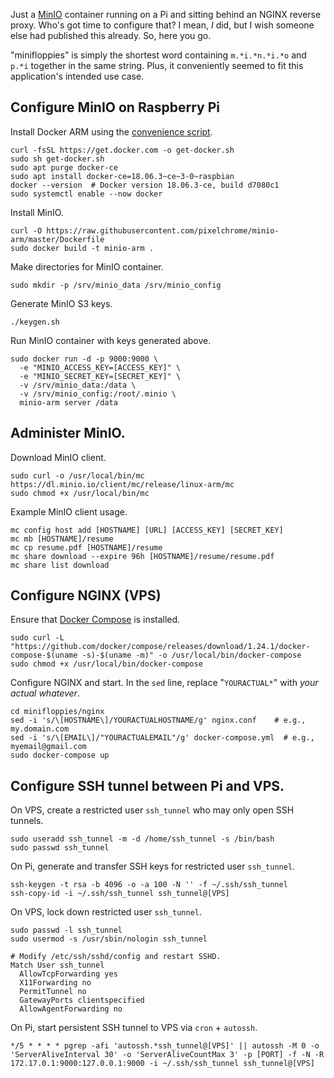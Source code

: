 Just a [MinIO](https://min.io/) container running on a Pi and sitting behind an NGINX reverse proxy. Who's got time to configure that? I mean, _I_ did, but I wish someone else had published this already. So, here you go.

"minifloppies" is simply the shortest word containing `m.*i.*n.*i.*o` and `p.*i` together in the same string. Plus, it conveniently seemed to fit this application's intended use case.

## Configure MinIO on Raspberry Pi
Install Docker ARM  using the [convenience script](https://docs.docker.com/install/linux/docker-ce/debian/#install-using-the-convenience-script).
```
curl -fsSL https://get.docker.com -o get-docker.sh
sudo sh get-docker.sh
sudo apt purge docker-ce
sudo apt install docker-ce=18.06.3~ce~3-0~raspbian
docker --version  # Docker version 18.06.3-ce, build d7080c1
sudo systemctl enable --now docker
```

Install MinIO.
```
curl -O https://raw.githubusercontent.com/pixelchrome/minio-arm/master/Dockerfile
sudo docker build -t minio-arm .
```

Make directories for MinIO container.
```
sudo mkdir -p /srv/minio_data /srv/minio_config
```

Generate MinIO S3 keys.
```
./keygen.sh
```

Run MinIO container with keys generated above.
```
sudo docker run -d -p 9000:9000 \
  -e "MINIO_ACCESS_KEY=[ACCESS_KEY]" \
  -e "MINIO_SECRET_KEY=[SECRET_KEY]" \
  -v /srv/minio_data:/data \
  -v /srv/minio_config:/root/.minio \
  minio-arm server /data
```

## Administer MinIO.
Download MinIO client.
```
sudo curl -o /usr/local/bin/mc https://dl.minio.io/client/mc/release/linux-arm/mc
sudo chmod +x /usr/local/bin/mc
```

Example MinIO client usage.
```
mc config host add [HOSTNAME] [URL] [ACCESS_KEY] [SECRET_KEY]
mc mb [HOSTNAME]/resume
mc cp resume.pdf [HOSTNAME]/resume
mc share download --expire 96h [HOSTNAME]/resume/resume.pdf
mc share list download
```

## Configure NGINX (VPS)
Ensure that [Docker Compose](https://docs.docker.com/compose/install/#install-compose) is installed.
```
sudo curl -L "https://github.com/docker/compose/releases/download/1.24.1/docker-compose-$(uname -s)-$(uname -m)" -o /usr/local/bin/docker-compose
sudo chmod +x /usr/local/bin/docker-compose
```

Configure NGINX and start. In the `sed` line, replace "`YOURACTUAL*`" with _your actual whatever_.
```
cd minifloppies/nginx
sed -i 's/\[HOSTNAME\]/YOURACTUALHOSTNAME/g' nginx.conf    # e.g., my.domain.com
sed -i 's/\[EMAIL\]/"YOURACTUALEMAIL"/g' docker-compose.yml  # e.g., myemail@gmail.com
sudo docker-compose up
```

## Configure SSH tunnel between Pi and VPS.
On VPS, create a restricted user `ssh_tunnel` who may only open SSH tunnels.
```
sudo useradd ssh_tunnel -m -d /home/ssh_tunnel -s /bin/bash
sudo passwd ssh_tunnel
```

On Pi, generate and transfer SSH keys for restricted user `ssh_tunnel`.
```
ssh-keygen -t rsa -b 4096 -o -a 100 -N '' -f ~/.ssh/ssh_tunnel
ssh-copy-id -i ~/.ssh/ssh_tunnel ssh_tunnel@[VPS]
```

On VPS, lock down restricted user `ssh_tunnel`.
```
sudo passwd -l ssh_tunnel
sudo usermod -s /usr/sbin/nologin ssh_tunnel

# Modify /etc/ssh/sshd/config and restart SSHD.
Match User ssh_tunnel
  AllowTcpForwarding yes
  X11Forwarding no
  PermitTunnel no
  GatewayPorts clientspecified
  AllowAgentForwarding no
```

On Pi, start persistent SSH tunnel to VPS via `cron` + `autossh`.
```
*/5 * * * * pgrep -afi 'autossh.*ssh_tunnel@[VPS]' || autossh -M 0 -o 'ServerAliveInterval 30' -o 'ServerAliveCountMax 3' -p [PORT] -f -N -R 172.17.0.1:9000:127.0.0.1:9000 -i ~/.ssh/ssh_tunnel ssh_tunnel@[VPS]
```
